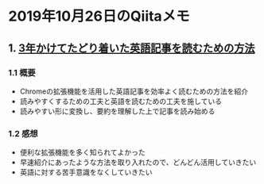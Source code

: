 # 2019年10月26日のQiitaメモ

## 1. [3年かけてたどり着いた英語記事を読むための方法](https://qiita.com/tomoyamachi/items/cdb2ccb78c6c9651e0ab)

### 1.1 概要

- Chromeの拡張機能を活用した英語記事を効率よく読むための方法を紹介
- 読みやすくするための工夫と英語を読むための工夫を施している
- 読みやすい形に変換し、要約を理解した上で記事を読み始める

### 1.2 感想

- 便利な拡張機能を多く知られてよかった
- 早速紹介にあったような方法を取り入れたので、どんどん活用していきたい
- 英語に対する苦手意識をなくしていきたい
